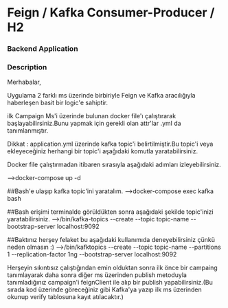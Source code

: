 


<h1 align="left">Feign / Kafka Consumer-Producer / H2 </h1>

<h3 align="left">Backend Application </h3>

### Description

Merhabalar,

Uygulama 2 farklı ms üzerinde birbiriyle Feign ve Kafka aracılığıyla haberleşen basit bir logic'e sahiptir.

ilk Campaign Ms'i üzerinde bulunan docker file'ı çalıştırarak başlayabilirsiniz.Bunu yapmak için gerekli olan attr'lar .yml da tanımlanmıştır.

Dikkat : application.yml üzerinde kafka topic'i belirtilmiştir.Bu topic'i veya ekleyeceğiniz herhangi bir topic'i aşağıdaki komutla yaratabilirsiniz.

Docker file çalıştırmadan itibaren sırasıyla aşağıdaki adımları izleyebilirsiniz.

-->docker-compose up -d 

##Bash'e ulaşıp kafka topic'ini yaratalım.
-->docker-compose exec kafka bash 

##Bash erişimi terminalde görüldükten sonra aşağıdaki şekilde topic'inizi yaratabilirsiniz.
-->/bin/kafka-topics --create --topic topic-name --bootstrap-server localhost:9092 

##Baktınız herşey felaket bu aşağıdaki kullanımıda deneyebilirsiniz çünkü neden olmasın :)
-->/bin/kafktopics --create --topic topic-name --partitions 1 --replication-factor 1ng --bootstrap-server localhost:9092


Herşeyin sıkıntısız çalıştığından emin olduktan sonra ilk önce bir campaing tanımlayarak daha sonra diğer ms üzerinden publish metoduyla tanımladığınız campaign'i feignClient ile alıp bir publish yapabilirsiniz.(Bu sırada kod üzerinde göreceğiniz gibi Kafka'ya yazıp ilk ms üzerinden okunup verify tablosuna kayıt atılacaktır.)

